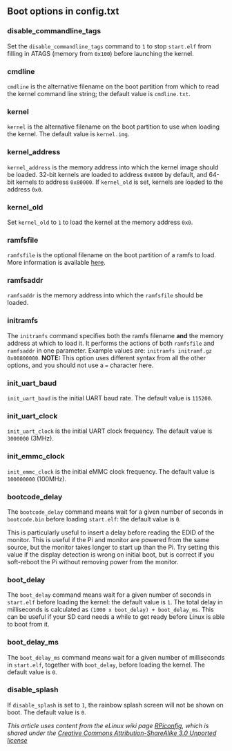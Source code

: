 ## Boot options in config.txt 

### disable_commandline_tags

Set the `disable_commandline_tags` command to `1` to stop `start.elf` from filling in ATAGS (memory from `0x100`) before launching the kernel.

### cmdline

`cmdline` is the alternative filename on the boot partition from which to read the kernel command line string; the default value is `cmdline.txt`.

### kernel

`kernel` is the alternative filename on the boot partition to use when loading the kernel. The default value is `kernel.img`.

### kernel_address

`kernel_address` is the memory address into which the kernel image should be loaded. 32-bit kernels are loaded to address `0x8000` by default, and 64-bit kernels to address `0x80000`. If `kernel_old` is set, kernels are loaded to the address `0x0`.

### kernel_old

Set `kernel_old` to `1` to load the kernel at the memory address `0x0`.

### ramfsfile

`ramfsfile` is the optional filename on the boot partition of a ramfs to load. More information is available [here](https://www.raspberrypi.org/phpBB3/viewtopic.php?f=63&t=10532).

### ramfsaddr

`ramfsaddr` is the memory address into which the `ramfsfile` should be loaded.

### initramfs

The `initramfs` command specifies both the ramfs filename **and** the memory address at which to load it. It performs the actions of both `ramfsfile` and `ramfsaddr` in one parameter. Example values are: `initramfs initramf.gz 0x00800000`. **NOTE:** This option uses different syntax from all the other options, and you should not use a `=` character here.

### init_uart_baud

`init_uart_baud` is the initial UART baud rate. The default value is `115200`.

### init_uart_clock

`init_uart_clock` is the initial UART clock frequency. The default value is `3000000` (3MHz).

### init_emmc_clock

`init_emmc_clock` is the initial eMMC clock frequency. The default value is `100000000` (100MHz).

### bootcode_delay

The `bootcode_delay` command means wait for a given number of seconds in `bootcode.bin` before loading `start.elf`: the default value is `0`.

This is particularly useful to insert a delay before reading the EDID of the monitor. This is useful if the Pi and monitor are powered from the same source, but the monitor takes longer to start up than the Pi. Try setting this value if the display detection is wrong on initial boot, but is correct if you soft-reboot the Pi without removing power from the monitor.

### boot_delay

The `boot_delay` command means wait for a given number of seconds in `start.elf` before loading the kernel: the default value is `1`. The total delay in milliseconds is calculated as `(1000 x boot_delay) + boot_delay_ms`. This can be useful if your SD card needs a while to get ready before Linux is able to boot from it.

### boot_delay_ms

The `boot_delay_ms` command means wait for a given number of milliseconds in `start.elf`, together with `boot_delay`, before loading the kernel. The default value is `0`.

### disable_splash

If `disable_splash` is set to `1`, the rainbow splash screen will not be shown on boot. The default value is `0`.





*This article uses content from the eLinux wiki page [RPiconfig](http://elinux.org/RPiconfig), which is shared under the [Creative Commons Attribution-ShareAlike 3.0 Unported license](http://creativecommons.org/licenses/by-sa/3.0/)*

